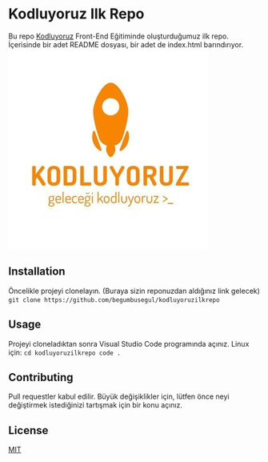 # Kodluyoruz Ilk Repo 
Bu repo [Kodluyoruz](https://www.kodluyoruz.org/) Front-End Eğitiminde oluşturduğumuz ilk repo. İçerisinde bir adet README dosyası, bir adet de index.html barındırıyor.
![](https://raw.githubusercontent.com/Kodluyoruz/taskforce/git/git/markdown-nedir-nasil-kullaniriz-/figures/kodluyoruz_logo.jpg)
## Installation
Öncelikle projeyi clonelayın. (Buraya sizin reponuzdan aldığınız link gelecek) 
`git clone https://github.com/begumbusegul/kodluyoruzilkrepo`
## Usage
Projeyi cloneladıktan sonra Visual Studio Code programında açınız.
Linux için:
`cd kodluyoruzilkrepo
code .`
## Contributing
Pull requestler kabul edilir. Büyük değişiklikler için, lütfen önce neyi değiştirmek istediğinizi tartışmak için bir konu açınız. 
## License
[MIT](https://choosealicense.com/licenses/mit/) 
